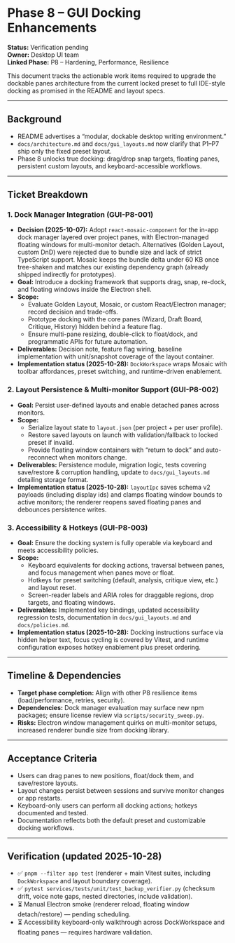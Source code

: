 # Phase 8 – GUI Docking Enhancements
**Status:** Verification pending  
**Owner:** Desktop UI team  
**Linked Phase:** P8 – Hardening, Performance, Resilience

This document tracks the actionable work items required to upgrade the dockable panes architecture from the current locked preset to full IDE-style docking as promised in the README and layout specs.

---

## Background
- README advertises a “modular, dockable desktop writing environment.”
- `docs/architecture.md` and `docs/gui_layouts.md` now clarify that P1–P7 ship only the fixed preset layout.
- Phase 8 unlocks true docking: drag/drop snap targets, floating panes, persistent custom layouts, and keyboard-accessible workflows.

---

## Ticket Breakdown

### 1. Dock Manager Integration (GUI-P8-001)
- **Decision (2025-10-07):** Adopt `react-mosaic-component` for the in-app dock manager layered over project panes, with Electron-managed floating windows for multi-monitor detach. Alternatives (Golden Layout, custom DnD) were rejected due to bundle size and lack of strict TypeScript support. Mosaic keeps the bundle delta under 60 KB once tree-shaken and matches our existing dependency graph (already shipped indirectly for prototypes).
- **Goal:** Introduce a docking framework that supports drag, snap, re-dock, and floating windows inside the Electron shell.
- **Scope:**
  - Evaluate Golden Layout, Mosaic, or custom React/Electron manager; record decision and trade-offs.
  - Prototype docking with the core panes (Wizard, Draft Board, Critique, History) hidden behind a feature flag.
  - Ensure multi-pane resizing, double-click to float/dock, and programmatic APIs for future automation.
- **Deliverables:** Decision note, feature flag wiring, baseline implementation with unit/snapshot coverage of the layout container.
- **Implementation status (2025-10-28):** `DockWorkspace` wraps Mosaic with toolbar affordances, preset switching, and runtime-driven enablement.

### 2. Layout Persistence & Multi-monitor Support (GUI-P8-002)
- **Goal:** Persist user-defined layouts and enable detached panes across monitors.
- **Scope:**
  - Serialize layout state to `layout.json` (per project + per user profile).
  - Restore saved layouts on launch with validation/fallback to locked preset if invalid.
  - Provide floating window containers with “return to dock” and auto-reconnect when monitors change.
- **Deliverables:** Persistence module, migration logic, tests covering save/restore & corruption handling, update to `docs/gui_layouts.md` detailing storage format.
- **Implementation status (2025-10-28):** `layoutIpc` saves schema v2 payloads (including display ids) and clamps floating window bounds to active monitors; the renderer reopens saved floating panes and debounces persistence writes.

### 3. Accessibility & Hotkeys (GUI-P8-003)
- **Goal:** Ensure the docking system is fully operable via keyboard and meets accessibility policies.
- **Scope:**
  - Keyboard equivalents for docking actions, traversal between panes, and focus management when panes move or float.
  - Hotkeys for preset switching (default, analysis, critique view, etc.) and layout reset.
  - Screen-reader labels and ARIA roles for draggable regions, drop targets, and floating windows.
- **Deliverables:** Implemented key bindings, updated accessibility regression tests, documentation in `docs/gui_layouts.md` and `docs/policies.md`.
- **Implementation status (2025-10-28):** Docking instructions surface via hidden helper text, focus cycling is covered by Vitest, and runtime configuration exposes hotkey enablement plus preset ordering.

---

## Timeline & Dependencies
- **Target phase completion:** Align with other P8 resilience items (load/performance, retries, security).
- **Dependencies:** Dock manager evaluation may surface new npm packages; ensure license review via `scripts/security_sweep.py`.
- **Risks:** Electron window management quirks on multi-monitor setups, increased renderer bundle size from docking library.

---

## Acceptance Criteria
- Users can drag panes to new positions, float/dock them, and save/restore layouts.
- Layout changes persist between sessions and survive monitor changes or app restarts.
- Keyboard-only users can perform all docking actions; hotkeys documented and tested.
- Documentation reflects both the default preset and customizable docking workflows.

---

## Verification (updated 2025-10-28)
- ✅ `pnpm --filter app test` (renderer + main Vitest suites, including `DockWorkspace` and layout boundary coverage).
- ✅ `pytest services/tests/unit/test_backup_verifier.py` (checksum drift, voice note gaps, nested directories, include validation).
- ⏳ Manual Electron smoke (renderer reload, floating window detach/restore) — pending scheduling.
- ⏳ Accessibility keyboard-only walkthrough across DockWorkspace and floating panes — requires hardware validation.
